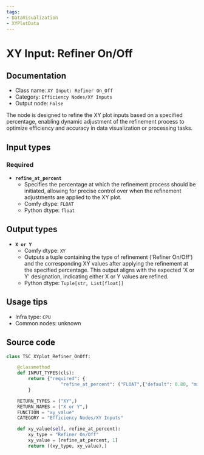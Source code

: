 ```yaml
---
tags:
- DataVisualization
- XYPlotData
---
```


# XY Input: Refiner On/Off
## Documentation
- Class name: `XY Input: Refiner On_Off`
- Category: `Efficiency Nodes/XY Inputs`
- Output node: `False`

The node is designed to refine the XY plot inputs based on a specified percentage, enabling dynamic adjustment of the refinement process to optimize efficiency and accuracy in data visualization or processing tasks.
## Input types
### Required
- **`refine_at_percent`**
    - Specifies the percentage at which the refinement process should be initiated, allowing for precise control over when the refinement adjustments are applied to the XY plot.
    - Comfy dtype: `FLOAT`
    - Python dtype: `float`
## Output types
- **`X or Y`**
    - Comfy dtype: `XY`
    - Outputs a tuple containing the type of refinement ('Refiner On/Off') and the corresponding XY values after applying the refinement at the specified percentage. This output aligns with the expected 'X or Y' designation, indicating either X or Y values are refined.
    - Python dtype: `Tuple[str, List[float]]`
## Usage tips
- Infra type: `CPU`
- Common nodes: unknown


## Source code
```python
class TSC_XYplot_Refiner_OnOff:

    @classmethod
    def INPUT_TYPES(cls):
        return {"required": {
                    "refine_at_percent": ("FLOAT",{"default": 0.80, "min": 0.00, "max": 1.00, "step": 0.01})},
        }

    RETURN_TYPES = ("XY",)
    RETURN_NAMES = ("X or Y",)
    FUNCTION = "xy_value"
    CATEGORY = "Efficiency Nodes/XY Inputs"

    def xy_value(self, refine_at_percent):
        xy_type = "Refiner On/Off"
        xy_value = [refine_at_percent, 1]
        return ((xy_type, xy_value),)

```
